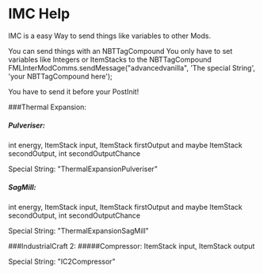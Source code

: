 # IMC Help
IMC is a easy Way to send things like variables to other Mods.

You can send things with an NBTTagCompound
You only have to set variables like Integers or ItemStacks to the NBTTagCompound
FMLInterModComms.sendMessage("advancedvanilla", 'The special String', 'your NBTTagCompound here');

You have to send it before your PostInit!

###Thermal Expansion:
##### Pulveriser:
int energy, ItemStack input, ItemStack firstOutput and maybe ItemStack secondOutput, int secondOutputChance

Special String: "ThermalExpansionPulveriser"

##### SagMill:
int energy, ItemStack input, ItemStack firstOutput and maybe ItemStack secondOutput, int secondOutputChance

Special String: "ThermalExpansionSagMill"


###IndustrialCraft 2:
#####Compressor:
ItemStack input, ItemStack output

Special String: "IC2Compressor"
